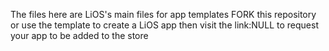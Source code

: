 The files here are LiOS's main files for app templates FORK this repository or use the template to create a LiOS app then visit the link:NULL
to request your app to be added to the store
